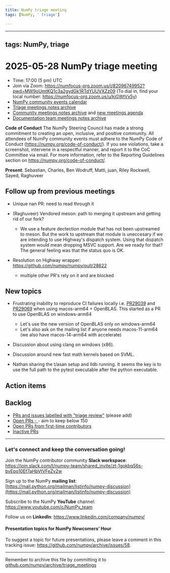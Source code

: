 ```yaml
---
title: NumPy triage meeting
tags: [NumPy, ' triage']

---
```


---
tags: NumPy, triage
---

# 2025-05-28 NumPy triage meeting


- Time: 17:00 (5 pm) UTC
- Join via Zoom: https://numfocus-org.zoom.us/j/82096749952?pwd=MW9oUmtKQ1c3a2gydGk1RTdYUUVXZz09 (To dial in, find your local number: https://numfocus-org.zoom.us/u/kjGWtVx5y)
- [NumPy community events calendar](https://scientific-python.org/calendars)
- [Triage meetings notes archive](https://github.com/numpy/archive/tree/master/triage_meetings)
- [Community meetings notes archive](https://github.com/numpy/archive/tree/main/community_meetings) and [new meetings agenda](https://hackmd.io/76o-IxCjQX2mOXO_wwkcpg)
- [Documentation team meetings notes archive](https://github.com/numpy/archive/tree/main/docs_team_meetings)


**Code of Conduct**
The NumPy Steering Council has made a strong commitment to creating an open, inclusive, and positive community. 
All attendees of NumPy community events must adhere to the NumPy Code of Conduct (https://numpy.org/code-of-conduct/). 
If you see violations, take a screenshot, intervene in a respectful manner, and report it to the CoC Committee via email. For more information, refer to the Reporting Guidelines section on https://numpy.org/code-of-conduct/.

**Present**: Sebastian, Charles, Ben Wodruff, Matti, juan, Riley Rockwell, Sayed, Raghuveer


## Follow up from previous meetings

- Unique nan PR: need to read through it

- (Raghuveer) Vendored meson: path to merging it upstream and getting rid of our fork?
  - We use a feature dectection module that has not been upstreamed to meson. But the work to upstream that module is uneccesary if we are intending to use Highway's dispatch system. Using that dispatch system would mean dropping MSVC support. Are we ready for that? The general feeling was that the status quo is OK.

- Resolution on Highway wrapper: https://github.com/numpy/numpy/pull/28622
    - multiple other PR's rely on it and are blocked 


## New topics

- Frustrating inability to reproduce CI failures locally i.e. [PR29039](https://github.com/numpy/numpy/pull/29039) and [PR29069](https://github.com/numpy/numpy/pull/29069) when using macos-arm64 + OpenBLAS. This started as a PR to use OpenBLAS on windows-arm64
  - Let's use the new version of OpenBLAS only on windows-arm64
  - Let's also ask on the mailing list if anyone needs
macos-11-arm64 (we also have macos-14-arm64 with accelerate)

- Discussion about using clang on windows (x86).

- Discussion around new fast math kernels based on SVML.

- Nathan sharing the t/asan setup and lldb running. It seems the key is to use the full path to the pytest executable after the python executable.

## Action items



## Backlog

* [PRs and issues labelled with "triage review"](https://github.com/numpy/numpy/labels/triage%20review) (please add)
* [Open PRs - ](https://github.com/numpy/numpy/pulls)- aim to keep below 150
* [Open PRs from first-time contributors](https://github.com/orgs/numpy/projects/5) 
* [Inactive PRs](https://github.com/orgs/numpy/projects/6)



---

### Let's connect and keep the conversation going!
Join the NumPy contributor community **Slack workspace**: https://join.slack.com/t/numpy-team/shared_invite/zt-1gokbq56s-bvEpo10Ef7aHbVtVFeZv2w

Sign up to the NumPy **mailing list**: [https://mail.python.org/mailman/listinfo/numpy-discussion](https://mail.python.org/mailman/listinfo/numpy-discussion)

Subscribe to the NumPy **YouTube** channel: https://www.youtube.com/c/NumPy_team

Follow us on **LinkedIn**: https://www.linkedin.com/company/numpy/

#### Presentation topics for NumPy Newcomers’ Hour 
To suggest a topic for future presentations, please leave a comment in this tracking issue: https://github.com/numpy/archive/issues/58.

---

Remember to archive this file by committing it to [github.com/numpy/archive/triage_meetings](https://github.com/numpy/archive/tree/main/triage_meetings)
